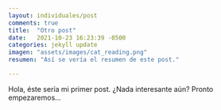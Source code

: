 ```yaml
---
layout: individuales/post
comments: true
title:  "Otro post"
date:   2021-10-23 16:23:39 -0500
categories: jekyll update
imagen: "assets/images/cat_reading.png"
resumen: "Así se vería el resumen de este post."

---
```

Hola, éste sería mi primer post. ¿Nada interesante aún? Pronto empezaremos...